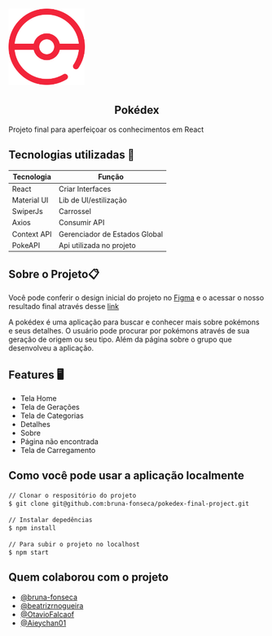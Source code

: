 <h1>
  <img width="150px" src="./src/assets/red-pokeball.png" alt="pokébola" />
</h1>

<h2 align="center">Pokédex</h2>

<p >Projeto final para aperfeiçoar os conhecimentos em React</p>


## Tecnologias utilizadas 💾 

| Tecnologia      | Função |
| ----------- | ----------- |
| React      | Criar Interfaces |
| Material UI      | Lib de UI/estilização |
| SwiperJs      | Carrossel |
| Axios      | Consumir API |
| Context API      | Gerenciador de Estados Global |
| PokeAPI      | Api utilizada no projeto |

## Sobre o Projeto📋

Você pode conferir o design inicial do projeto no
[Figma](https://www.figma.com/file/fIoVxbkwuWz0adnWbRAOfw/Pokedex?node-id=0%3A1) e o acessar o nosso resultado final através desse [link](https://pokedex-start.netlify.app/)

A pokédex é uma aplicação para buscar e conhecer mais sobre pokémons e seus detalhes. O usuário pode procurar por pokémons através de sua geração de origem ou seu tipo. Além da página sobre o grupo que desenvolveu a aplicação. 

## Features 🖥️

- Tela Home
- Tela de Gerações
- Tela de Categorias
- Detalhes
- Sobre
- Página não encontrada
- Tela de Carregamento

## Como você pode usar a aplicação localmente

```
// Clonar o respositório do projeto
$ git clone git@github.com:bruna-fonseca/pokedex-final-project.git

// Instalar depedências
$ npm install

// Para subir o projeto no localhost
$ npm start

```
## Quem colaborou com o projeto

- [@bruna-fonseca](https://github.com/bruna-fonseca)
- [@beatrizrnogueira](https://github.com/beatrizrnogueira)
- [@OtavioFalcaof](https://github.com/OtavioFalcaof)
- [@Aieychan01](https://github.com/Aieychan01)